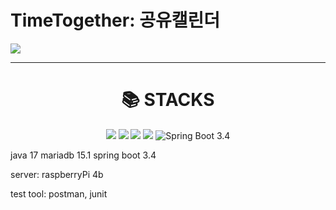# TimeTogether: 공유캘린더

<img src="https://img.shields.io/badge/표시할이름-색상?style=for-the-badge&logo=기술스택아이콘&logoColor=white">

<hr />
<div align=center><h1>📚 STACKS</h1></div>
<div align=center> 
  <img src="https://img.shields.io/badge/Java%2017-007396?style=for-the-badge&logo=Java&logoColor=white"> 
  <img src="https://img.shields.io/badge/MariaDB%2015.1-003545?style=for-the-badge&logo=MariaDB&logoColor=white">
  
  <img src="https://img.shields.io/badge/Java-007396?style=for-the-badge&logo=Java&logoColor=black">
  <img src="https://img.shields.io/badge/React-61DAFB?style=for-the-badge&logo=React&logoColor=black">
  <img src="https://img.shields.io/badge/Spring%20Boot%203.4-green" alt="Spring Boot 3.4" />

  
  
</div>


java 17
mariadb 15.1
spring boot 3.4

server: raspberryPi 4b

test tool: postman, junit
